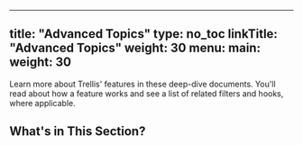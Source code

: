 
---
title: "Advanced Topics"
type: no_toc
linkTitle: "Advanced Topics"
weight: 30
menu:
  main:
    weight: 30   
---

Learn more about Trellis' features in these deep-dive documents. You'll read about how a feature works and see a list of related filters and hooks, where applicable.

## What's in This Section?

